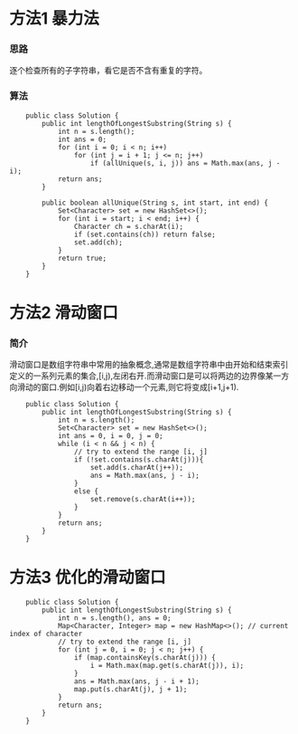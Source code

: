 # 方法1 暴力法
### 思路

逐个检查所有的子字符串，看它是否不含有重复的字符。

### 算法


        public class Solution {
            public int lengthOfLongestSubstring(String s) {
                int n = s.length();
                int ans = 0;
                for (int i = 0; i < n; i++)
                    for (int j = i + 1; j <= n; j++)
                        if (allUnique(s, i, j)) ans = Math.max(ans, j - i);
                return ans;
            }

            public boolean allUnique(String s, int start, int end) {
                Set<Character> set = new HashSet<>();
                for (int i = start; i < end; i++) {
                    Character ch = s.charAt(i);
                    if (set.contains(ch)) return false;
                    set.add(ch);
                }
                return true;
            }
        }


# 方法2 滑动窗口

### 简介

滑动窗口是数组字符串中常用的抽象概念,通常是数组字符串中由开始和结束索引定义的一系列元素的集合,[i,j),左闭右开.而滑动窗口是可以将两边的边界像某一方向滑动的窗口.例如[i,j)向着右边移动一个元素,则它将变成[i+1,j+1).

        public class Solution {
            public int lengthOfLongestSubstring(String s) {
                int n = s.length();
                Set<Character> set = new HashSet<>();
                int ans = 0, i = 0, j = 0;
                while (i < n && j < n) {
                    // try to extend the range [i, j]
                    if (!set.contains(s.charAt(j))){
                        set.add(s.charAt(j++));
                        ans = Math.max(ans, j - i);
                    }
                    else {
                        set.remove(s.charAt(i++));
                    }
                }
                return ans;
            }
        }

# 方法3 优化的滑动窗口

        public class Solution {
            public int lengthOfLongestSubstring(String s) {
                int n = s.length(), ans = 0;
                Map<Character, Integer> map = new HashMap<>(); // current index of character
                // try to extend the range [i, j]
                for (int j = 0, i = 0; j < n; j++) {
                    if (map.containsKey(s.charAt(j))) {
                        i = Math.max(map.get(s.charAt(j)), i);
                    }
                    ans = Math.max(ans, j - i + 1);
                    map.put(s.charAt(j), j + 1);
                }
                return ans;
            }
        }